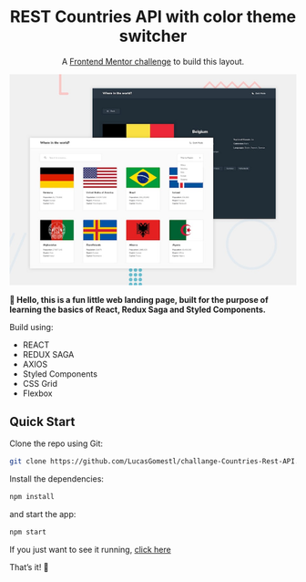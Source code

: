 <h1 align=center>REST Countries API with color theme switcher</h1>

<p align=center>
A <a href='https://www.frontendmentor.io/challenges/rest-countries-api-with-color-theme-switcher-5cacc469fec04111f7b848ca'>Frontend Mentor challenge</a> to build this layout.
</p>

![Design preview for the REST Countries API with color theme switcher](./design/desktop-preview.jpg)

**👋 Hello, this is a fun little web landing page, built for the purpose of learning the
basics of React, Redux Saga and Styled Components.**

Build using:

- REACT
- REDUX SAGA
- AXIOS
- Styled Components
- CSS Grid
- Flexbox

## Quick Start

Clone the repo using Git:

```bash
git clone https://github.com/LucasGomestl/challange-Countries-Rest-API.git
```

Install the dependencies:

```bash
npm install
```

and start the app:

```bash
npm start
```

If you just want to see it running, <a href="https://lucasgomestl.github.io/challange-countries-rest-api/" target="_blank">click here</a>

That’s it! 🎉
